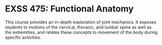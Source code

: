 # EXSS 475: Functional Anatomy

This course provides an in-depth exploration of joint mechanics. It exposes students to motions of the cervical, thoracic, and lumbar spine as well as the extremities, and relates these concepts to movement of the body during specific activities.